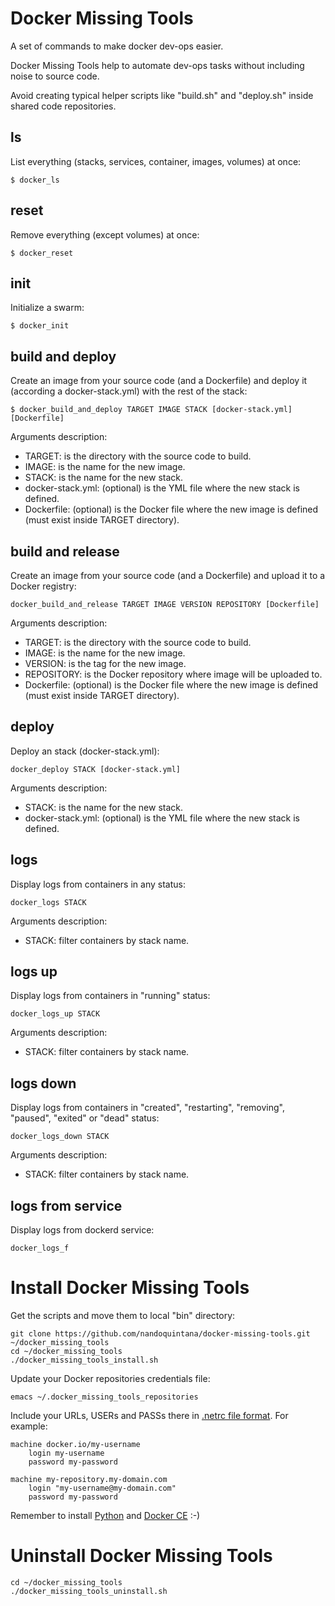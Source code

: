 # Docker Missing Tools

A set of commands to make docker dev-ops easier.

Docker Missing Tools help to automate dev-ops tasks without including noise to source code.

Avoid creating typical helper scripts like "build.sh" and "deploy.sh" inside shared code repositories.


## ls

List everything (stacks, services, container, images, volumes) at once:
```
$ docker_ls
```

## reset

Remove everything (except volumes) at once:
```
$ docker_reset
```

## init

Initialize a swarm:
```
$ docker_init
```

## build and deploy

Create an image from your source code (and a Dockerfile) and deploy it (according a docker-stack.yml) with the rest of the stack:
```
$ docker_build_and_deploy TARGET IMAGE STACK [docker-stack.yml] [Dockerfile]
```
Arguments description:
- TARGET: is the directory with the source code to build.
- IMAGE: is the name for the new image.
- STACK: is the name for the new stack.
- docker-stack.yml: (optional) is the YML file where the new stack is defined.
- Dockerfile: (optional) is the Docker file where the new image is defined (must exist inside TARGET directory).


## build and release

Create an image from your source code (and a Dockerfile) and upload it to a Docker registry:
```
docker_build_and_release TARGET IMAGE VERSION REPOSITORY [Dockerfile]
```
Arguments description:
- TARGET: is the directory with the source code to build.
- IMAGE: is the name for the new image.
- VERSION: is the tag for the new image.
- REPOSITORY: is the Docker repository where image will be uploaded to.
- Dockerfile: (optional) is the Docker file where the new image is defined (must exist inside TARGET directory).

## deploy

Deploy an stack (docker-stack.yml):
```
docker_deploy STACK [docker-stack.yml]
```
Arguments description:
- STACK: is the name for the new stack.
- docker-stack.yml: (optional) is the YML file where the new stack is defined.


## logs

Display logs from containers in any status:
```
docker_logs STACK
```
Arguments description:
- STACK: filter containers by stack name.

## logs up

Display logs from containers in "running" status:
```
docker_logs_up STACK
```
Arguments description:
- STACK: filter containers by stack name.

## logs down

Display logs from containers in "created", "restarting", "removing", "paused", "exited" or "dead" status:
```
docker_logs_down STACK
```
Arguments description:
- STACK: filter containers by stack name.

## logs from service

Display logs from dockerd service:
```
docker_logs_f
```

# Install Docker Missing Tools

Get the scripts and move them to local "bin" directory:
```
git clone https://github.com/nandoquintana/docker-missing-tools.git ~/docker_missing_tools
cd ~/docker_missing_tools
./docker_missing_tools_install.sh
```
Update your Docker repositories credentials file:
```
emacs ~/.docker_missing_tools_repositories
```

Include your URLs, USERs and PASSs there in [.netrc file format](https://www.gnu.org/software/inetutils/manual/html_node/The-_002enetrc-file.html). For example:
```
machine docker.io/my-username
    login my-username
    password my-password

machine my-repository.my-domain.com
    login "my-username@my-domain.com"
    password my-password

```

Remember to install [Python](https://packages.ubuntu.com/python) and [Docker CE](https://docs.docker.com/install/linux/docker-ce/ubuntu/) :-)

# Uninstall Docker Missing Tools

```
cd ~/docker_missing_tools
./docker_missing_tools_uninstall.sh
```
